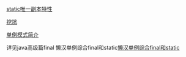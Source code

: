 [static唯一副本特性](../java/java基础库函数/变量分类与static关键字.md#####static唯一副本特性)

[挖坑](https://blog.csdn.net/weixin_41949328/article/details/107296517?ops_request_misc=%257B%2522request%255Fid%2522%253A%2522166625922916782390512232%2522%252C%2522scm%2522%253A%252220140713.130102334..%2522%257D&request_id=166625922916782390512232&biz_id=0&utm_medium=distribute.pc_search_result.none-task-blog-2~all~top_positive~default-1-107296517-null-null.142^v59^new_blog_pos_by_title,201^v3^control_1&utm_term=%E5%8D%95%E4%BE%8B%E6%A8%A1%E5%BC%8F&spm=1018.2226.3001.4187)

[单例模式简介](../java面试内化_02#####1.9什么是单例模式?有几种?必会)


详见java高级篇final
懒汉单例综合final和static[懒汉单例综合final和static](../java/java高级.md#懒汉单例综合final和static)

